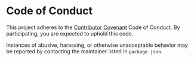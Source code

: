 # Code of Conduct

This project adheres to the [Contributor Covenant](https://www.contributor-covenant.org/version/2/1/code_of_conduct/) Code of Conduct. By participating, you are expected to uphold this code.

Instances of abusive, harassing, or otherwise unacceptable behavior may be reported by contacting the maintainer listed in `package.json`.
